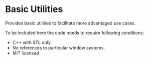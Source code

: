 # Basic Utilities

Provides basic utilities to facilitate more advantaged use cases.

To be included here the code needs to require following conditions:
* C++ with STL only
* No references to particular window systems.
* MIT licensed
